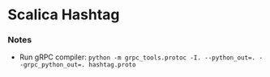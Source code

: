 # Scalica Hashtag

### Notes

 - Run gRPC compiler: `python -m grpc_tools.protoc -I. --python_out=. --grpc_python_out=. hashtag.proto`
